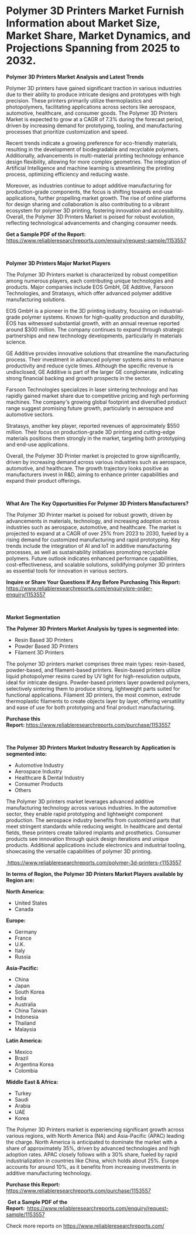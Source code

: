<p><h1>Polymer 3D Printers Market Furnish Information about Market Size, Market Share, Market Dynamics, and Projections Spanning from 2025 to 2032.</h1></p><p><strong>Polymer 3D Printers Market Analysis and Latest Trends</strong></p>
<p><p>Polymer 3D printers have gained significant traction in various industries due to their ability to produce intricate designs and prototypes with high precision. These printers primarily utilize thermoplastics and photopolymers, facilitating applications across sectors like aerospace, automotive, healthcare, and consumer goods. The Polymer 3D Printers Market is expected to grow at a CAGR of 7.3% during the forecast period, driven by increasing demand for prototyping, tooling, and manufacturing processes that prioritize customization and speed.</p><p>Recent trends indicate a growing preference for eco-friendly materials, resulting in the development of biodegradable and recyclable polymers. Additionally, advancements in multi-material printing technology enhance design flexibility, allowing for more complex geometries. The integration of Artificial Intelligence and machine learning is streamlining the printing process, optimizing efficiency and reducing waste.</p><p>Moreover, as industries continue to adopt additive manufacturing for production-grade components, the focus is shifting towards end-use applications, further propelling market growth. The rise of online platforms for design sharing and collaboration is also contributing to a vibrant ecosystem for polymer 3D printing, fostering innovation and accessibility. Overall, the Polymer 3D Printers Market is poised for robust evolution, reflecting technological advancements and changing consumer needs.</p></p>
<p><strong>Get a Sample PDF of the Report:&nbsp;</strong> <a href="https://www.reliableresearchreports.com/enquiry/request-sample/1153557?utm_campaign=2128&utm_medium=2&utm_source=Github&utm_content=ia&utm_term=19022025&utm_id=polymer-3d-printers">https://www.reliableresearchreports.com/enquiry/request-sample/1153557</a></p>
<p>&nbsp;</p>
<p><strong>Polymer 3D Printers Major Market Players</strong></p>
<p><p>The Polymer 3D Printers market is characterized by robust competition among numerous players, each contributing unique technologies and products. Major companies include EOS GmbH, GE Additive, Farsoon Technologies, and Stratasys, which offer advanced polymer additive manufacturing solutions.</p><p>EOS GmbH is a pioneer in the 3D printing industry, focusing on industrial-grade polymer systems. Known for high-quality production and durability, EOS has witnessed substantial growth, with an annual revenue reported around $300 million. The company continues to expand through strategic partnerships and new technology developments, particularly in materials science.</p><p>GE Additive provides innovative solutions that streamline the manufacturing process. Their investment in advanced polymer systems aims to enhance productivity and reduce cycle times. Although the specific revenue is undisclosed, GE Additive is part of the larger GE conglomerate, indicating strong financial backing and growth prospects in the sector.</p><p>Farsoon Technologies specializes in laser sintering technology and has rapidly gained market share due to competitive pricing and high performing machines. The company's growing global footprint and diversified product range suggest promising future growth, particularly in aerospace and automotive sectors.</p><p>Stratasys, another key player, reported revenues of approximately $550 million. Their focus on production-grade 3D printing and cutting-edge materials positions them strongly in the market, targeting both prototyping and end-use applications.</p><p>Overall, the Polymer 3D Printer market is projected to grow significantly, driven by increasing demand across various industries such as aerospace, automotive, and healthcare. The growth trajectory looks positive as manufacturers invest in R&D, aiming to enhance printer capabilities and expand their product offerings.</p></p>
<p>&nbsp;</p>
<p><strong>What Are The Key Opportunities For Polymer 3D Printers Manufacturers?</strong></p>
<p><p>The Polymer 3D Printer market is poised for robust growth, driven by advancements in materials, technology, and increasing adoption across industries such as aerospace, automotive, and healthcare. The market is projected to expand at a CAGR of over 25% from 2023 to 2030, fueled by a rising demand for customized manufacturing and rapid prototyping. Key trends include the integration of AI and IoT in additive manufacturing processes, as well as sustainability initiatives promoting recyclable polymers. Future outlook indicates enhanced performance capabilities, cost-effectiveness, and scalable solutions, solidifying polymer 3D printers as essential tools for innovation in various sectors.</p></p>
<p><strong>Inquire or Share Your Questions If Any Before Purchasing This Report:</strong> <a href="https://www.reliableresearchreports.com/enquiry/pre-order-enquiry/1153557?utm_campaign=2128&utm_medium=2&utm_source=Github&utm_content=ia&utm_term=19022025&utm_id=polymer-3d-printers">https://www.reliableresearchreports.com/enquiry/pre-order-enquiry/1153557</a></p>
<p>&nbsp;</p>
<p><strong>Market Segmentation</strong></p>
<p><strong>The Polymer 3D Printers Market Analysis by types is segmented into:</strong></p>
<p><ul><li>Resin Based 3D Printers</li><li>Powder Based 3D Printers</li><li>Filament 3D Printers</li></ul></p>
<p><p>The polymer 3D printers market comprises three main types: resin-based, powder-based, and filament-based printers. Resin-based printers utilize liquid photopolymer resins cured by UV light for high-resolution outputs, ideal for intricate designs. Powder-based printers layer powdered polymers, selectively sintering them to produce strong, lightweight parts suited for functional applications. Filament 3D printers, the most common, extrude thermoplastic filaments to create objects layer by layer, offering versatility and ease of use for both prototyping and final product manufacturing.</p></p>
<p><strong>Purchase this Report:&nbsp;</strong><a href="https://www.reliableresearchreports.com/purchase/1153557?utm_campaign=2128&utm_medium=2&utm_source=Github&utm_content=ia&utm_term=19022025&utm_id=polymer-3d-printers">https://www.reliableresearchreports.com/purchase/1153557</a></p>
<p>&nbsp;</p>
<p><strong>The Polymer 3D Printers Market Industry Research by Application is segmented into:</strong></p>
<p><ul><li>Automotive Industry</li><li>Aerospace Industry</li><li>Healthcare & Dental Industry</li><li>Consumer Products</li><li>Others</li></ul></p>
<p><p>The Polymer 3D printers market leverages advanced additive manufacturing technology across various industries. In the automotive sector, they enable rapid prototyping and lightweight component production. The aerospace industry benefits from customized parts that meet stringent standards while reducing weight. In healthcare and dental fields, these printers create tailored implants and prosthetics. Consumer products see innovation through quick design iterations and unique products. Additional applications include electronics and industrial tooling, showcasing the versatile capabilities of polymer 3D printing.</p></p>
<p><a href="https://www.reliableresearchreports.com/polymer-3d-printers-r1153557?utm_campaign=2128&utm_medium=2&utm_source=Github&utm_content=ia&utm_term=19022025&utm_id=polymer-3d-printers">&nbsp;https://www.reliableresearchreports.com/polymer-3d-printers-r1153557</a></p>
<p><strong>In terms of Region, the Polymer 3D Printers Market Players available by Region are:</strong></p>
<p>
    <p> <strong> North America: </strong>
        <ul>
            <li>United States</li>
            <li>Canada</li>
        </ul>
        </p> 
    <p> <strong> Europe: </strong>
        <ul>
            <li>Germany</li>
            <li>France</li>
            <li>U.K.</li>
            <li>Italy</li>
            <li>Russia</li>
        </ul>
        </p> 
    <p> <strong> Asia-Pacific: </strong>
        <ul>
            <li>China</li>
            <li>Japan</li>
            <li>South Korea</li>
            <li>India</li>
            <li>Australia</li>
            <li>China Taiwan</li>
            <li>Indonesia</li>
            <li>Thailand</li>
            <li>Malaysia</li>
        </ul>
        </p> 
    <p> <strong> Latin America: </strong>
        <ul>
            <li>Mexico</li>
            <li>Brazil</li>
            <li>Argentina Korea</li>
            <li>Colombia</li>
        </ul>
        </p> 
    <p> <strong> Middle East & Africa: </strong>
        <ul>
            <li>Turkey</li>
            <li>Saudi</li>
            <li>Arabia</li>
            <li>UAE</li>
            <li>Korea</li>
        </ul>
    </p>
    </p>
<p><p>The Polymer 3D Printers market is experiencing significant growth across various regions, with North America (NA) and Asia-Pacific (APAC) leading the charge. North America is anticipated to dominate the market with a share of approximately 35%, driven by advanced technologies and high adoption rates. APAC closely follows with a 30% share, fueled by rapid industrialization in countries like China, which holds about 25%. Europe accounts for around 10%, as it benefits from increasing investments in additive manufacturing technology.</p></p>
<p><strong>Purchase this Report: </strong><a href="https://www.reliableresearchreports.com/purchase/1153557?utm_campaign=2128&utm_medium=2&utm_source=Github&utm_content=ia&utm_term=19022025&utm_id=polymer-3d-printers">https://www.reliableresearchreports.com/purchase/1153557</a></p>
<p>&nbsp;<strong>Get a Sample PDF of the Report:&nbsp;&nbsp;</strong><a href="https://www.reliableresearchreports.com/enquiry/request-sample/1153557?utm_campaign=2128&utm_medium=2&utm_source=Github&utm_content=ia&utm_term=19022025&utm_id=polymer-3d-printers">https://www.reliableresearchreports.com/enquiry/request-sample/1153557</a></p>
<p><strong></strong></p>
<p>Check more reports on <a href="https://www.reliableresearchreports.com/?utm_campaign=2128&utm_medium=2&utm_source=Github&utm_content=ia&utm_term=19022025&utm_id=polymer-3d-printers">https://www.reliableresearchreports.com/</a></p>